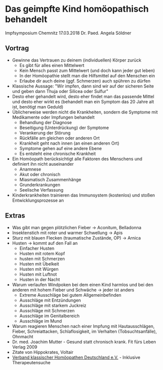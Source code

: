 # Das geimpfte Kind homöopathisch behandelt

Impfsymposium Chemnitz
17.03.2018
Dr. Paed. Angela Söldner

## Vortrag

* Gewinne das Vertrauen zu deinem (individuellen) Körper zurück
    * Es gibt für alles einen Mittelwert
    * Kein Mensch passt zum Mittelwert (und doch kann jeder gut leben)
    * In der Homöopathie stellt man die Hilfsmittel auf den Menschen ein
    * Erlaube dir auch deine (ggf. Schmerzen) auch spühren zu dürfen
* Klassische Aussage: "Wir impfen, dann sind wir auf der sicheren Seite und geben dann Thuja oder Silicea oder Sulfur"
* Desto eher gehandelt wird, desto eher findet man das passende Mittel und desto eher wirkt es (behandelt man ein Symptom das 20 Jahre alt ist, benötigt man Geduld)
* Üblicherweise werden nicht die Krankheiten, sondern die Symptome mit Medikamente oder Impfungen behandelt
    * Behandlung der Diagnose
    * Beseitigung (Unterdrückung) der Symptome
    * Verankerung der Störung
    * Rückfälle am gleichen oder anderen Ort
    * Krankheit geht nach innen (an einen anderen Ort)
    * Symptome gehen auf eine andere Ebene
    * Es entsteht eine chronische Krankheit
* Ein Homöopath berücksichtigt alle Faktoren des Menschens und definiert ihn nicht auseinander
    * Anamnese
    * Akut oder chronisch
    * Miasmatisch Zusammenhänge
    * Grunderkrankungen
    * Seelische Verfassung
* Kinderkrankheiten trainieren das Immunsystem (kostenlos) und stoßen Entwicklungsprozesse an

## Extras

* Was gibt man gegen plötzlichen Fieber -> Aconitum, Belladonna
* Insektenstich mit roter und warmer Schwellung -> Apis
* Sturz mit blauen Flecken (traumatische Zustände, OP) -> Arnica
* Husten -> kommt auf den Fall an
    * Einfacher Husten
    * Husten mit rotem Kopf
    * husten mit Schmerzen
    * Husten mit Übelkeit
    * Husten mit Würgen
    * Husten mit Luftnot
    * Husten in der Nacht
* Warum verlaufen Windpoken bei dem einen Kind harmlos und bei den anderen mit hohem Fieber und Schwäche -> jeder ist anders
    * Extreme Ausschläge bei gutem Allgemeinbefinden
    * Ausschläge mit Entzündungen
    * Ausschläge mit starkem Juckreiz
    * Ausschläge mit Schmerzen
    * Ausschläge im Genitalbereich
    * Ausschläge im Mund
* Warum reagieren Menschen nach einer Impfung mit Hautausschlägen, Fieber, Schreiattacken, Schlaflosigkeit, im Verhalten (Tobsuchtsanfälle), Ohnmacht
* Dr. med. Joachim Mutter - Gesund statt chronisch krank. Fit fürs Leben Verlag 2009
* Zitate von Hippokrates, Voltair
* [Verband klassischer Homöopathen Deutschland e.V.](https://www.vkhd.de/) - Inklusive Therapeutensuche

